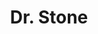 ---
tags: poster

image: img\dr_stone_banner.jpg
title: Dr. Stone
cc: VostFr 
nb_saison: 2

link: animes/dr_stone/Dr-Stone-saison-1-01-VostFr
---